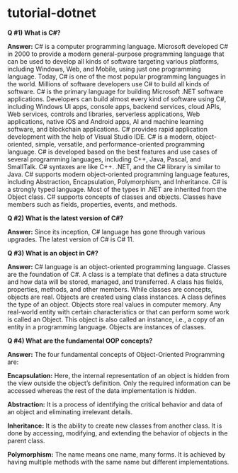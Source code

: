 # tutorial-dotnet
**Q #1) What is C#?**

**Answer:** C# is a computer programming language. Microsoft developed C# in 2000 to provide a modern general-purpose programming language that can be used to develop all kinds of software targeting various platforms, including Windows, Web, and Mobile, using just one programming language. Today, C# is one of the most popular programming languages in the world. Millions of software developers use C# to build all kinds of software. 
C# is the primary language for building Microsoft .NET software applications. Developers can build almost every kind of software using C#, including Windows UI apps, console apps, backend services, cloud APIs, Web services, controls and libraries, serverless applications, Web applications, native iOS and Android apps, AI and machine learning software, and blockchain applications.
C# provides rapid application development with the help of Visual Studio IDE. C# is a modern, object-oriented, simple, versatile, and performance-oriented programming language. C# is developed based on the best features and use cases of several programming languages, including C++, Java, Pascal, and SmallTalk. 
C# syntaxes are like C++. .NET, and the C# library is similar to Java. C# supports modern object-oriented programming language features, including Abstraction, Encapsulation, Polymorphism, and Inheritance. C# is a strongly typed language. Most of the types in .NET are inherited from the Object class.
C# supports concepts of classes and objects. Classes have members such as fields, properties, events, and methods.

**Q #2) What is the latest version of C#?**

**Answer:** Since its inception, C# language has gone through various upgrades. The latest version of C# is C# 11.

**Q #3) What is an object in C#?**

**Answer:** C# language is an object-oriented programming language. Classes are the foundation of C#. A class is a template that defines a data structure and how data will be stored, managed, and transferred. A class has fields, properties, methods, and other members.
While classes are concepts, objects are real. Objects are created using class instances. A class defines the type of an object. Objects store real values in computer memory.
Any real-world entity with certain characteristics or that can perform some work is called an Object. This object is also called an instance, i.e., a copy of an entity in a programming language. Objects are instances of classes.


**Q #4) What are the fundamental OOP concepts?**

**Answer:** The four fundamental concepts of Object-Oriented Programming are:

**Encapsulation:** Here, the internal representation of an object is hidden from the view outside the object’s definition. Only the required information can be accessed whereas the rest of the data implementation is hidden.

**Abstraction:** It is a process of identifying the critical behavior and data of an object and eliminating irrelevant details.

**Inheritance:** It is the ability to create new classes from another class. It is done by accessing, modifying, and extending the behavior of objects in the parent class.

**Polymorphism:** The name means one name, many forms. It is achieved by having multiple methods with the same name but different implementations.


